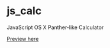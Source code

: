 # js_calc

JavaScript OS X Panther-like Calculator

[Preview here](https://htmlpreview.github.io/?https://github.com/patrickmontalto/js_calc/blob/master/index.html)
